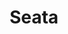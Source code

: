 ---
title: Seata
icon: seata
dir:
  order: 4
  collapsible: false  
index: false
article: false
timeline: false
---